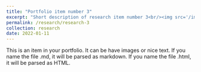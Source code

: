 ```yaml
---
title: "Portfolio item number 3"
excerpt: "Short description of research item number 3<br/><img src='/images/500x300.png'>"
permalink: /research/research-3
collection: research
date: 2022-01-11
---
```


This is an item in your portfolio. It can be have images or nice text. If you name the file .md, it will be parsed as markdown. If you name the file .html, it will be parsed as HTML. 

